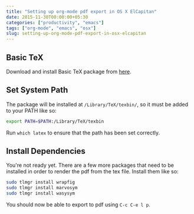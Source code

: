 ```yaml
---
title: "Setting up org-mode pdf export in OS X ElCapitan"
date: 2015-11-30T00:00:00+05:30
categories: ["productivity", "emacs"]
tags: ["org-mode", "emacs", "osx"]
slug: setting-up-org-mode-pdf-export-in-osx-elcapitan
---
```


## Basic TeX ##

Download and install Basic TeX package from [here](https://www.tug.org/mactex/morepackages.html).

## Set System Path ##

The package will be installed at `/Library/TeX/texbin/`, so it
must be added to your PATH like so:

```bash
export PATH=$PATH:/Library/TeX/texbin
```

Run `which latex` to ensure that the path has been set correctly.

## Install Dependencies ##

You're not ready yet. There are a few more packages that need to be installed
in order to render the pdf from the tex file. Install them like so:

```bash
sudo tlmgr install wrapfig
sudo tlmgr install marvosym
sudo tlmgr install wasysym
```

You should now be able to export to pdf using `C-c C-e l p`.
